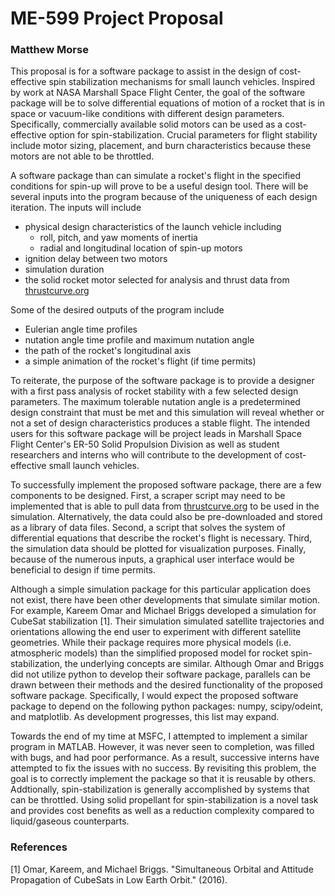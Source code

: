 # ME-599 Project Proposal
### Matthew Morse

This proposal is for a software package to assist in the design of cost-effective spin stabilization mechanisms for small launch vehicles. Inspired by work at NASA Marshall Space Flight Center, the goal of the software package will be to solve differential equations of motion of a rocket that is in space or vacuum-like conditions with different design parameters. Specifically, commercially available solid motors can be used as a cost-effective option for spin-stabilization. Crucial parameters for flight stability include motor sizing, placement, and burn characteristics because these motors are not able to be throttled.

A software package than can simulate a rocket's flight in the specified conditions for spin-up will prove to be a useful design tool. There will be several inputs into the program because of the uniqueness of each design iteration. The inputs will include

* physical design characteristics of the launch vehicle including
	* roll, pitch, and yaw moments of inertia
	* radial and longitudinal location of spin-up motors
* ignition delay between two motors
* simulation duration
* the solid rocket motor selected for analysis and thrust data from [thrustcurve.org](http://www.thrustcurve.org/)

Some of the desired outputs of the program include

* Eulerian angle time profiles
* nutation angle time profile and maximum nutation angle
* the path of the rocket's longitudinal axis
* a simple animation of the rocket's flight (if time permits)

To reiterate, the purpose of the software package is to provide a designer with a first pass analysis of rocket stability with a few selected design parameters. The maximum tolerable nutation angle is a predetermined design constraint that must be met and this simulation will reveal whether or not a set of design characteristics produces a stable flight. The intended users for this software package will be project leads in Marshall Space Flight Center's ER-50 Solid Propulsion Division as well as student researchers and interns who will contribute to the development of cost-effective small launch vehicles.

To successfully implement the proposed software package, there are a few components to be designed. First, a scraper script may need to be implemented that is able to pull data from [thrustcurve.org](http://www.thrustcurve.org/) to be used in the simulation. Alternatively, the data could also be pre-downloaded and stored as a library of data files. Second, a script that solves the system of differential equations that describe the rocket's flight is necessary. Third, the simulation data should be plotted for visualization purposes. Finally, because of the numerous inputs, a graphical user interface would be beneficial to design if time permits.

Although a simple simulation package for this particular application does not exist, there have been other developments that simulate similar motion. For example, Kareem Omar and Michael Briggs developed a simulation for CubeSat stabilization [1]. Their simulation simulated satellite trajectories and orientations allowing the end user to experiment with different satellite geometries. While their package requires more physical models (i.e. atmospheric models) than the simplified proposed model for rocket spin-stabilization, the underlying concepts are similar. Although Omar and Briggs did not utilize python to develop their software package, parallels can be drawn between their methods and the desired functionality of the proposed software package. Specifically, I would expect the proposed software package to depend on the following python packages: numpy, scipy/odeint, and matplotlib. As development progresses, this list may expand.

Towards the end of my time at MSFC, I attempted to implement a similar program in MATLAB. However, it was never seen to completion, was filled with bugs, and had poor performance. As a result, successive interns have attempted to fix the issues with no success. By revisiting this problem, the goal is to correctly implement the package so that it is reusable by others. Addtionally, spin-stabilization is generally accomplished by systems that can be throttled. Using solid propellant for spin-stabilization is a novel task and provides cost benefits as well as a reduction complexity compared to liquid/gaseous counterparts.

### References

[1] Omar, Kareem, and Michael Briggs. "Simultaneous Orbital and Attitude Propagation of CubeSats in Low Earth Orbit." (2016).
